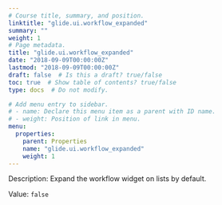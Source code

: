 ```yaml
---
# Course title, summary, and position.
linktitle: "glide.ui.workflow_expanded"
summary: ""
weight: 1
# Page metadata.
title: "glide.ui.workflow_expanded"
date: "2018-09-09T00:00:00Z"
lastmod: "2018-09-09T00:00:00Z"
draft: false  # Is this a draft? true/false
toc: true  # Show table of contents? true/false
type: docs  # Do not modify.

# Add menu entry to sidebar.
# - name: Declare this menu item as a parent with ID name.
# - weight: Position of link in menu.
menu:
  properties:
    parent: Properties
    name: "glide.ui.workflow_expanded"
    weight: 1
---
```


Description: Expand the workflow widget on lists by default.


Value: `false`